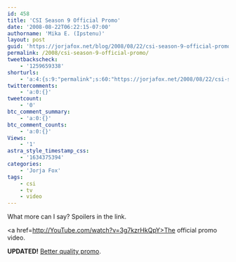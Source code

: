 ```yaml
---
id: 458
title: 'CSI Season 9 Official Promo'
date: '2008-08-22T06:22:15-07:00'
authorname: 'Mika E. (Ipstenu)'
layout: post
guid: 'https://jorjafox.net/blog/2008/08/22/csi-season-9-official-promo/'
permalink: /2008/csi-season-9-official-promo/
tweetbackscheck:
    - '1259659338'
shorturls:
    - 'a:4:{s:9:"permalink";s:60:"https://jorjafox.net/2008/08/22/csi-season-9-official-promo/";s:7:"tinyurl";s:25:"http://tinyurl.com/mr2mx8";s:4:"isgd";s:18:"http://is.gd/53iwf";s:5:"bitly";s:20:"http://bit.ly/4C9BOQ";}'
twittercomments:
    - 'a:0:{}'
tweetcount:
    - '0'
btc_comment_summary:
    - 'a:0:{}'
btc_comment_counts:
    - 'a:0:{}'
Views:
    - '1'
astra_style_timestamp_css:
    - '1634375394'
categories:
    - 'Jorja Fox'
tags:
    - csi
    - tv
    - video
---
```


What more can I say?  Spoilers in the link.

<a href=http://YouTube.com/watch?v=3g7kzrHkQpY>The official promo video</a>.

<b>UPDATED!</b> <a href="http://www.youtube.com/watch?v=xwNVAjpz5YA">Better quality promo</a>.
